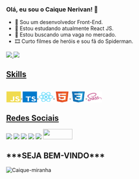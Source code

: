 ### Olá, eu sou o Caique Nerivan! 👋

- 🔭 Sou um desenvolvedor Front-End.
- 🌱 Estou estudando atualmente React JS.
- :monocle_face: Estou buscando uma vaga no mercado.
- 🎞  Curto filmes de heróis e sou fã do Spiderman. 

<div>
  <a href="https://github.com/caiquenerivan">
  <img height="180em" src="https://github-readme-stats.vercel.app/api?username=caiquenerivan&show_icons=true&theme=dark&include_all_commits=true&count_private=true"/>
  <img height="180em" src="https://github-readme-stats.vercel.app/api/top-langs/?username=caiquenerivan&layout=compact&langs_count=7&theme=dark"/>
</div>

  <h2>Skills</h2>
  
<div style="display: inline_block"><br>
  <img align="center" alt="Caique-Js" height="30" width="40" src="https://raw.githubusercontent.com/devicons/devicon/master/icons/javascript/javascript-plain.svg">
  <img align="center" alt="Caique-Ts" height="30" width="40" src="https://raw.githubusercontent.com/devicons/devicon/master/icons/typescript/typescript-plain.svg">
  <img align="center" alt="Caique-React" height="30" width="40" src="https://raw.githubusercontent.com/devicons/devicon/master/icons/react/react-original.svg">
  <img align="center" alt="Caique-HTML" height="30" width="40" src="https://raw.githubusercontent.com/devicons/devicon/master/icons/html5/html5-original.svg">
  <img align="center" alt="Caique-CSS" height="30" width="40" src="https://raw.githubusercontent.com/devicons/devicon/master/icons/css3/css3-original.svg">
  <img align="center" alt="Caique-SASS" height="30" width="40" src="https://raw.githubusercontent.com/devicons/devicon/master/icons/sass/sass-original.svg">
</div>
  
 ##
  <h2>Redes Sociais</h2>
<div> 
  <a href="https://instagram.com/craquenerivan" target="_blank"><img src="https://img.shields.io/badge/-Instagram-%23E4405F?style=for-the-badge&logo=instagram&logoColor=white" target="_blank"></a>
 	<a href="https://www.twitch.tv/craquenerivan" target="_blank"><img src="https://img.shields.io/badge/Twitch-9146FF?style=for-the-badge&logo=twitch&logoColor=white" target="_blank"></a>
  <a href="https://www.linkedin.com/in/caiquenerivan" target="_blank"><img src="https://img.shields.io/badge/-LinkedIn-%230077B5?style=for-the-badge&logo=linkedin&logoColor=white" target="_blank"></a> 
  <a href="https://www.twitter.com/craquenerivan" target="_blank"><img src="https://img.shields.io/badge/Twitter-1DA1F2?style=for-the-badge&logo=twitter&logoColor=white" target="_blank"></a> 
  <a href="https://www.tiktok.com/@craquenerivan" target="_blank"><img src="https://img.shields.io/badge/TikTok-000000?style=for-the-badge&logo=tiktok&logoColor=white" target="_blank"></a>
  <a href="https://www.behance.net/caiquenerivan" target="_blank"><img height="28" width="80" src="https://cdn.discordapp.com/attachments/692874012514320397/876572981894193213/Imagem_1-image.png" target="_blank"></a>
 
</div>
  
 ##
 <h2>***SEJA BEM-VINDO***</h2>
<div>
    <img alt="Caique-miranha" src="https://cdn.discordapp.com/attachments/692874012514320397/876560666264215632/miranha2.gif">
</div>
